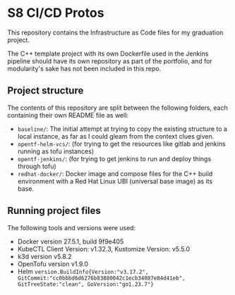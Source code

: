 # S8 CI/CD Protos
This repository contains the Infrastructure as Code files for my graduation project. 

The C++ template project with its own Dockerfile used in the Jenkins pipeline should have its own repository as part of the portfolio, and for modularity's sake has not been included in this repo.
## Project structure


The contents of this repository are split between the following folders, each containing their own README file as well:
- ``baseline/``: The initial attempt at trying to copy the existing structure to a local instance, as far as I could gleam from the context clues given.
- ``opentf-helm-vcs/``: (for trying to get the resources like gitlab and jenkins running as tofu instances)
- ``opentf-jenkins/``: (for trying to get jenkins to run and deploy things through tofu)
- ``redhat-docker/``: Docker image and compose files for the C++ build environment with a Red Hat Linux UBI (universal base image) as its base.

## Running project files

The following tools and versions were used:
- Docker version 27.5.1, build 9f9e405
- KubeCTL Client Version: v1.32.3, Kustomize Version: v5.5.0
- k3d version v5.8.2
- OpenTofu version v1.9.0
- Helm ``version.BuildInfo{Version:"v3.17.2", GitCommit:"cc0bbbd6d6276b83880042c1ecb34087e84d41eb", GitTreeState:"clean", GoVersion:"go1.23.7"}``
